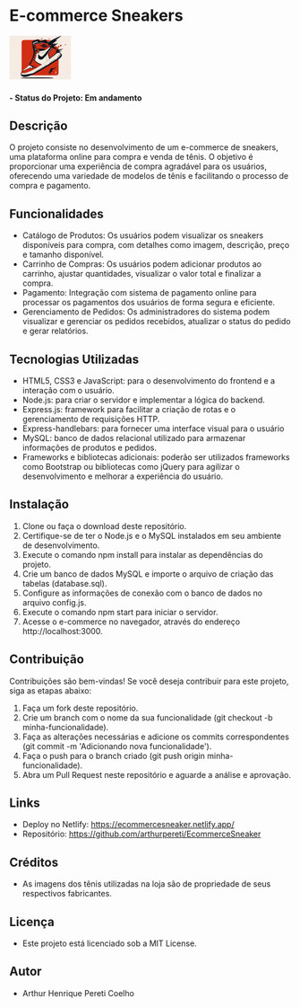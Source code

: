 # E-commerce Sneakers

![Logo do Projeto](https://github.com/arthurpereti/EcommerceSneaker/blob/main/public/img/logo-inspiratioair.png)

#### - Status do Projeto: Em andamento

## Descrição
O projeto consiste no desenvolvimento de um e-commerce de sneakers, uma plataforma online para compra e venda de tênis. O objetivo é proporcionar uma experiência de compra agradável para os usuários, oferecendo uma variedade de modelos de tênis e facilitando o processo de compra e pagamento.

<!-- O sistema utiliza as tecnologias HTML, CSS e JavaScript para o desenvolvimento da interface do usuário no frontend. No backend, é utilizado o Node.js para a criação do servidor e a comunicação com o banco de dados MySQL. -->

## Funcionalidades
* Catálogo de Produtos: Os usuários podem visualizar os sneakers disponíveis para compra, com detalhes como imagem, descrição, preço e tamanho disponível.
* Carrinho de Compras: Os usuários podem adicionar produtos ao carrinho, ajustar quantidades, visualizar o valor total e finalizar a compra.
* Pagamento: Integração com sistema de pagamento online para processar os pagamentos dos usuários de forma segura e eficiente.
* Gerenciamento de Pedidos: Os administradores do sistema podem visualizar e gerenciar os pedidos recebidos, atualizar o status do pedido e gerar relatórios.

## Tecnologias Utilizadas
* HTML5, CSS3 e JavaScript: para o desenvolvimento do frontend e a interação com o usuário.
* Node.js: para criar o servidor e implementar a lógica do backend.
* Express.js: framework para facilitar a criação de rotas e o gerenciamento de requisições HTTP.
* Express-handlebars: para fornecer uma interface visual para o usuário 
* MySQL: banco de dados relacional utilizado para armazenar informações de produtos e pedidos.
* Frameworks e bibliotecas adicionais: poderão ser utilizados frameworks como Bootstrap ou bibliotecas como jQuery para agilizar o desenvolvimento e melhorar a experiência do usuário.

## Instalação
1. Clone ou faça o download deste repositório.
2. Certifique-se de ter o Node.js e o MySQL instalados em seu ambiente de desenvolvimento.
3. Execute o comando npm install para instalar as dependências do projeto.
4. Crie um banco de dados MySQL e importe o arquivo de criação das tabelas (database.sql).
5. Configure as informações de conexão com o banco de dados no arquivo config.js.
6. Execute o comando npm start para iniciar o servidor.
7. Acesse o e-commerce no navegador, através do endereço http://localhost:3000.

## Contribuição
Contribuições são bem-vindas! Se você deseja contribuir para este projeto, siga as etapas abaixo:

1. Faça um fork deste repositório.
2. Crie um branch com o nome da sua funcionalidade (git checkout -b minha-funcionalidade).
3. Faça as alterações necessárias e adicione os commits correspondentes (git commit -m 'Adicionando nova funcionalidade').
4. Faça o push para o branch criado (git push origin minha-funcionalidade).
5. Abra um Pull Request neste repositório e aguarde a análise e aprovação.

## Links 
* Deploy no Netlify: https://ecommercesneaker.netlify.app/
* Repositório: https://github.com/arthurpereti/EcommerceSneaker
<!-- * Design no Figma: https://www.figma.com/community/file/1222060007934600841 -->

## Créditos
* As imagens dos tênis utilizadas na loja são de propriedade de seus respectivos fabricantes.

## Licença
* Este projeto está licenciado sob a MIT License.

## Autor 
* Arthur Henrique Pereti Coelho
